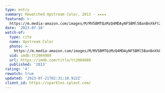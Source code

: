 ```yaml
---
type: entry
summary: Rewatched Upstream Color, 2013 - ★★★★
featured: >-
  https://m.media-amazon.com/images/M/MV5BMTQzMzQ4MDAyNF5BMl5BanBnXkFtZTcwNzE0MDk3OA@@._V1_SX300.jpg
date: '2023-07-18'
watch-of:
  type: cite
  name: Upstream Color
  photo: >-
    https://m.media-amazon.com/images/M/MV5BMTQzMzQ4MDAyNF5BMl5BanBnXkFtZTcwNzE0MDk3OA@@._V1_SX300.jpg
  uid: imdb:tt2084989
  url: https://imdb.com/title/tt2084989
  published: '2013'
rating: '4'
rewatch: true
updated: '2023-07-21T02:31:10.922Z'
client_id: https://sparkles.sploot.com/
---
```

